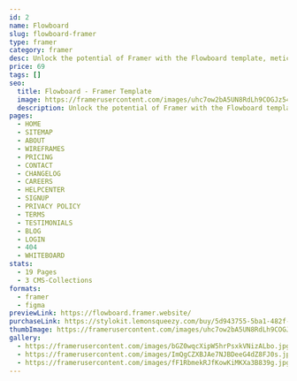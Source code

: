```yaml
---
id: 2
name: Flowboard
slug: flowboard-framer
type: framer
category: framer
desc: Unlock the potential of Framer with the Flowboard template, meticulously crafted to streamline your prototyping process.
price: 69
tags: []
seo:
  title: Flowboard - Framer Template
  image: https://framerusercontent.com/images/uhc7ow2bA5UN8RdLh9COGJz54k.jpg?scale-down-to=1024
  description: Unlock the potential of Framer with the Flowboard template, meticulously crafted to streamline your prototyping process.
pages:
  - HOME
  - SITEMAP
  - ABOUT
  - WIREFRAMES
  - PRICING
  - CONTACT
  - CHANGELOG
  - CAREERS
  - HELPCENTER
  - SIGNUP
  - PRIVACY POLICY
  - TERMS
  - TESTIMONIALS
  - BLOG
  - LOGIN
  - 404
  - WHITEBOARD
stats:
  - 19 Pages
  - 3 CMS-Collections
formats:
  - framer
  - figma
previewLink: https://flowboard.framer.website/
purchaseLink: https://stylokit.lemonsqueezy.com/buy/5d943755-5ba1-482f-b5e4-d089df1d7570
thumbImage: https://framerusercontent.com/images/uhc7ow2bA5UN8RdLh9COGJz54k.jpg?scale-down-to=1024
gallery:
  - https://framerusercontent.com/images/bGZ0wqcXipW5hrPsxkVNizALbo.jpg?scale-down-to=1024
  - https://framerusercontent.com/images/ImQgCZXBJAe7NJBDeeG4dZ8FJ0s.jpg?scale-down-to=1024
  - https://framerusercontent.com/images/fF1RbmekRJfKowKiMKXa3B839g.jpg?scale-down-to=1024
---
```


